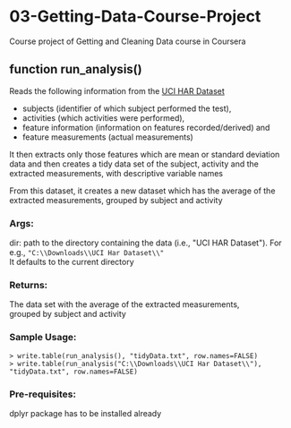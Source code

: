 # 03-Getting-Data-Course-Project
Course project of Getting and Cleaning Data course in Coursera

## function run_analysis()

Reads the following information from the [UCI HAR Dataset](https://d396qusza40orc.cloudfront.net/getdata%2Fprojectfiles%2FUCI%20HAR%20Dataset.zip "Samsung UCI HAR Dataset")

- subjects (identifier of which subject performed the test), 
- activities (which activities were performed), 
- feature information (information on features recorded/derived) and 
- feature measurements (actual measurements)

It then extracts only those features which are mean or standard deviation 
data and then creates a tidy data set of the subject, activity and the 
extracted measurements, with descriptive variable names

From this dataset, it creates a new dataset which has the average of the
extracted measurements, grouped by subject and activity

### Args:
  dir: path to the directory containing the data (i.e., "UCI HAR Dataset"). For e.g., ```"C:\\Downloads\\UCI Har Dataset\\"```  
       It defaults to the current directory  

### Returns:
  The data set with the average of the extracted measurements,  
  grouped by subject and activity  

### Sample Usage:
  ```> write.table(run_analysis(), "tidyData.txt", row.names=FALSE)```  
  ```> write.table(run_analysis("C:\\Downloads\\UCI Har Dataset\\"), "tidyData.txt", row.names=FALSE)``` 

### Pre-requisites:
  dplyr package has to be installed already  
